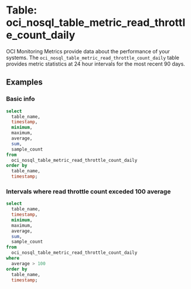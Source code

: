 # Table: oci_nosql_table_metric_read_throttle_count_daily

OCI Monitoring Metrics provide data about the performance of your systems.  The `oci_nosql_table_metric_read_throttle_count_daily` table provides metric statistics at 24 hour intervals for the most recent 90 days.


## Examples

### Basic info

```sql
select
  table_name,
  timestamp,
  minimum,
  maximum,
  average,
  sum,
  sample_count
from
  oci_nosql_table_metric_read_throttle_count_daily
order by
  table_name,
  timestamp;
```

### Intervals where read throttle count exceded 100 average
```sql
select
  table_name,
  timestamp,
  minimum,
  maximum,
  average,
  sum,
  sample_count
from
  oci_nosql_table_metric_read_throttle_count_daily
where
  average > 100
order by
  table_name,
  timestamp;
```
